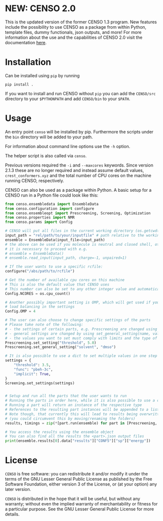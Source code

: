 # NEW: CENSO 2.0
This is the updated version of the former CENSO 1.3 program. New features include the possibility to use CENSO as a package from within Python, template files, dummy functionals, json outputs, and more! For more information about the use and the capabilities of CENSO 2.0 visit the documentation [here](https://xtb-docs.readthedocs.io/en/latest/CENSO_docs/censo.html).

# Installation
Can be installed using `pip` by running

    pip install .

If you want to install and run CENSO without `pip` you can add the `CENSO/src` directory to your `$PYTHONPATH` and add `CENSO/bin` to your `$PATH`.

# Usage
An entry point `censo` will be installed by pip. Furthermore the scripts under the `bin` directory will be added to your path.

For information about command line options use the `-h` option.

The helper script is also called via `censo`.

Previous versions required the ``-i`` and ``--maxcores`` keywords. Since version 2.1.3 these are no longer required 
and instead assume default values, ``crest_conformers.xyz`` and the total number of CPU cores on the machine 
running CENSO, respectively.

CENSO can also be used as a package within Python. A basic setup for a CENSO run in a Python file could look like this:
```python
from censo.ensembledata import EnsembleData
from censo.configuration import configure
from censo.ensembleopt import Prescreening, Screening, Optimization
from censo.properties import NMR
from censo.params import Config

# CENSO will put all files in the current working directory (os.getcwd())
input_path = "rel/path/to/your/inputfile" # path relative to the working directory
ensemble = EnsembleData(input_file=input_path) 
# the above can be used if you molecule is neutral and closed shell, otherwise
# it is necessary to proceed with e.g.
# ensemble = EnsembleData()
# ensemble.read_input(input_path, charge=-1, unpaired=1)

# If the user wants to use a specific rcfile:
configure("/abs/path/to/rcfile")

# Get the number of available cpu cores on this machine
# This is also the default value that CENSO uses
# This number can also be set to any other integer value and automatically checked for validity
Config.NCORES = os.cpu_count()

# Another possibly important setting is OMP, which will get used if you disabled the automatic 
# load balancing in the settings
Config.OMP = 4

# The user can also choose to change specific settings of the parts
# Please take note of the following:
# - the settings of certain parts, e.g. Prescreening are changed using set_setting(name, value)
# - general settings are changed by using set_general_setting(name, value) (it does not matter which part you call it from)
# - the values you want to set must comply with limits and the type of the setting
Prescreening.set_setting("threshold", 5.0)
Prescreening.set_general_setting("solvent", "dmso")

# It is also possible to use a dict to set multiple values in one step
settings = {
    "threshold": 3.5,
    "func": "pbeh-3c",
    "implicit": True,
}
Screening.set_settings(settings)  


# Setup and run all the parts that the user wants to run
# Running the parts in order here, while it is also possible to use a custom order or run some parts multiple times
# Running a part will return an instance of the respective type
# References to the resulting part instances will be appended to a list in the EnsembleData object (ensemble.results)
# Note though, that currently this will lead to results being overwritten in your working directory
# (you could circumvent this by moving/renaming the folders)
results, timings = zip(*[part.run(ensemble) for part in [Prescreening, Screening, Optimization, NMR]])

# You access the results using the ensemble object
# You can also find all the results the <part>.json output files
print(ensemble.results[0].data["results"]["CONF5"]["sp"]["energy"])
```

# License

``CENSO`` is free software: you can redistribute it and/or modify it under
the terms of the GNU Lesser General Public License as published by
the Free Software Foundation, either version 3 of the License, or
(at your option) any later version.

``CENSO`` is distributed in the hope that it will be useful,
but without any warranty; without even the implied warranty of
merchantability or fitness for a particular purpose. See the
GNU Lesser General Public License for more details.
